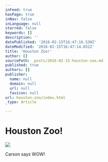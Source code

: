 ```yaml
---
inFeed: true
hasPage: true
inNav: false
inLanguage: null
starred: false
keywords: []
description: ''
datePublished: '2016-02-15T16:47:16.530Z'
dateModified: '2016-02-15T16:47:14.852Z'
title: 'Houston Zoo!'
author: []
sourcePath: _posts/2016-02-15-houston-zoo.md
published: true
authors: []
publisher:
  name: null
  domain: null
  url: null
  favicon: null
url: houston-zoo/index.html
_type: Article

---
```

# Houston Zoo!
![](https://s3-us-west-2.amazonaws.com/the-grid-img/p/2b3cfe7a586401b3b1d5c0482f7b549b0b30ed5f.jpg)

Carson says WOW!